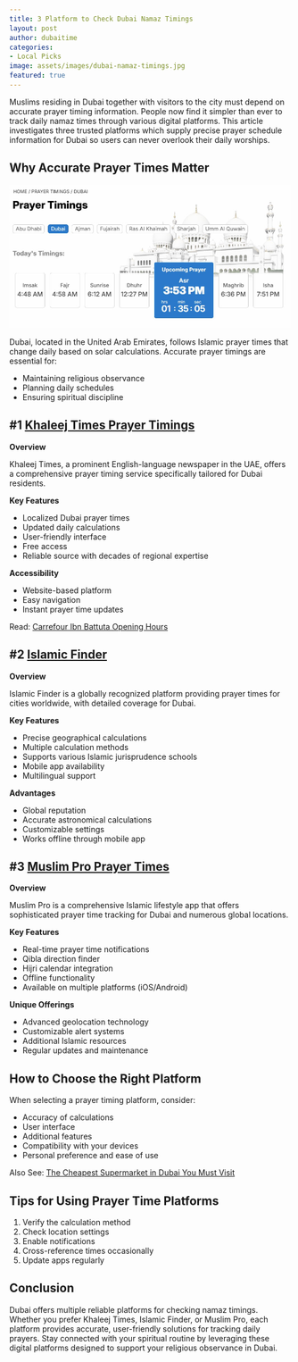 ```yaml
---
title: 3 Platform to Check Dubai Namaz Timings
layout: post
author: dubaitime
categories: 
- Local Picks
image: assets/images/dubai-namaz-timings.jpg
featured: true
--- 
```


Muslims residing in Dubai together with visitors to the city must depend on accurate prayer timing information. People now find it simpler than ever to track daily namaz times through various digital platforms. This article investigates three trusted platforms which supply precise prayer schedule information for Dubai so users can never overlook their daily worships.

## Why Accurate Prayer Times Matter

![khaleej-times-prayer-timings](/assets/images/khaleej-times-prayer-timings.jpg)

Dubai, located in the United Arab Emirates, follows Islamic prayer times that change daily based on solar calculations. Accurate prayer timings are essential for:

- Maintaining religious observance
- Planning daily schedules
- Ensuring spiritual discipline

## #1 [Khaleej Times Prayer Timings](https://www.khaleejtimes.com/prayer-time-uae/dubai)
**Overview**

Khaleej Times, a prominent English-language newspaper in the UAE, offers a comprehensive prayer timing service specifically tailored for Dubai residents.

**Key Features**
- Localized Dubai prayer times
- Updated daily calculations
- User-friendly interface
- Free access
- Reliable source with decades of regional expertise

**Accessibility**
- Website-based platform
- Easy navigation
- Instant prayer time updates

Read: [Carrefour Ibn Battuta Opening Hours](https://dubaitime.github.io/carrefour-ibn-battuta-opening-hours/)

## #2 [Islamic Finder](https://www.islamicfinder.org/world/united-arab-emirates/292223/dubai-dubai-ae-prayer-times/)
**Overview**

Islamic Finder is a globally recognized platform providing prayer times for cities worldwide, with detailed coverage for Dubai.

**Key Features**
- Precise geographical calculations
- Multiple calculation methods
- Supports various Islamic jurisprudence schools
- Mobile app availability
- Multilingual support

**Advantages**
- Global reputation
- Accurate astronomical calculations
- Customizable settings
- Works offline through mobile app

## #3 [Muslim Pro Prayer Times](https://prayer-times.muslimpro.com/)
**Overview**

Muslim Pro is a comprehensive Islamic lifestyle app that offers sophisticated prayer time tracking for Dubai and numerous global locations.

**Key Features**
- Real-time prayer time notifications
- Qibla direction finder
- Hijri calendar integration
- Offline functionality
- Available on multiple platforms (iOS/Android)

**Unique Offerings**
- Advanced geolocation technology
- Customizable alert systems
- Additional Islamic resources
- Regular updates and maintenance

## How to Choose the Right Platform
When selecting a prayer timing platform, consider:

- Accuracy of calculations
- User interface
- Additional features
- Compatibility with your devices
- Personal preference and ease of use

Also See: [The Cheapest Supermarket in Dubai You Must Visit](https://dubaitime.github.io/the-cheapest-supermarket-in-dubai-you-must-visit/)

## Tips for Using Prayer Time Platforms
1. Verify the calculation method
2. Check location settings
3. Enable notifications
4. Cross-reference times occasionally
5. Update apps regularly

## Conclusion
Dubai offers multiple reliable platforms for checking namaz timings. Whether you prefer Khaleej Times, Islamic Finder, or Muslim Pro, each platform provides accurate, user-friendly solutions for tracking daily prayers. Stay connected with your spiritual routine by leveraging these digital platforms designed to support your religious observance in Dubai.
